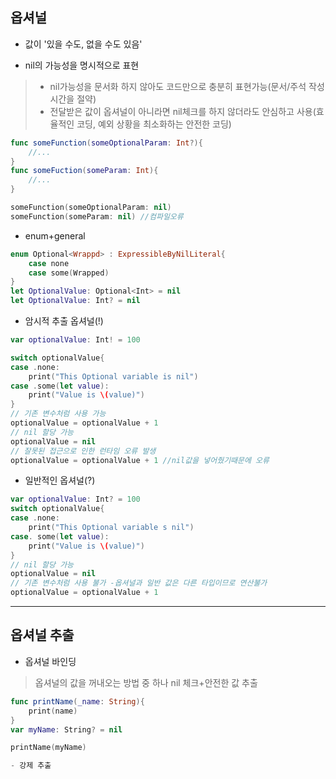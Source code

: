 **옵셔널**
----
- 값이 '있을 수도, 없을 수도 있음'

- nil의 가능성을 명시적으로 표현
> - nil가능성을 문서화 하지 않아도 코드만으로 충분히 표현가능(문서/주석 작성 시간을 절약)
> - 전달받은 값이 옵셔널이 아니라면 nil체크를 하지 않더라도 안심하고 사용(효율적인 코딩, 예외 상황을 최소화하는 안전한 코딩)

```swift
func someFunction(someOptionalParam: Int?){
    //...
}
func someFuction(someParam: Int){
    //...
}

someFunction(someOptionalParam: nil)
someFunction(someParam: nil) //컴파일오류
```

- enum+general
```swift
enum Optional<Wrappd> : ExpressibleByNilLiteral{
    case none
    case some(Wrapped)
}
let OptionalValue: Optional<Int> = nil
let OptionalValue: Int? = nil
```

- 암시적 추출 옵셔널(!)
```swift
var optionalValue: Int! = 100

switch optionalValue{
case .none:
    print("This Optional variable is nil")
case .some(let value):
    print("Value is \(value)")
}
// 기존 변수처럼 사용 가능
optionalValue = optionalValue + 1
// nil 할당 가능
optionalValue = nil
// 잘못된 접근으로 인한 런타임 오류 발생
optionalValue = optionalValue + 1 //nil값을 넣어줬기때문에 오류
```

- 일반적인 옵셔널(?)
```swift
var optionalValue: Int? = 100
switch optionalValue{
case .none:
    print("This Optional variable s nil")
case. some(let value):
    print("Value is \(value)")
}
// nil 할당 가능
optionalValue = nil
// 기존 변수처럼 사용 불가 -옵셔널과 일반 값은 다른 타입이므로 연산불가
optionalValue = optionalValue + 1
```

***

**옵셔널 추출**
-----

- 옵셔널 바인딩
> 옵셔널의 값을 꺼내오는 방법 중 하나
> nil 체크+안전한 값 추출
```swift
func printName(_name: String){
    print(name)
}
var myName: String? = nil

printName(myName)

- 강제 추출
